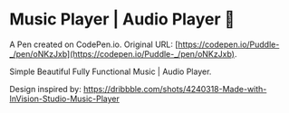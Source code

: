 # Music Player | Audio Player 🎵

A Pen created on CodePen.io. Original URL: [https://codepen.io/Puddle-_/pen/oNKzJxb](https://codepen.io/Puddle-_/pen/oNKzJxb).

Simple Beautiful Fully Functional Music | Audio Player.

Design inspired by: https://dribbble.com/shots/4240318-Made-with-InVision-Studio-Music-Player